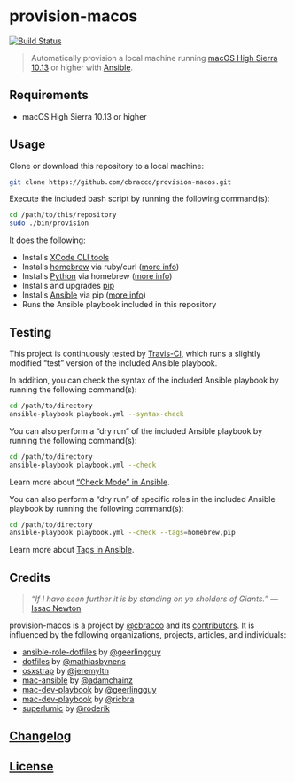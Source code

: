 # provision-macos

[![Build Status](https://travis-ci.org/cbracco/provision-macos.svg?branch=master)][travis-ci-repo]

> Automatically provision a local machine running [macOS High Sierra 10.13][macos-high-sierra] or higher with [Ansible][ansible].

## Requirements

- macOS High Sierra 10.13 or higher

## Usage

Clone or download this repository to a local machine:

```bash
git clone https://github.com/cbracco/provision-macos.git
```

Execute the included bash script by running the following command(s):

```bash
cd /path/to/this/repository
sudo ./bin/provision
```

It does the following:

- Installs [XCode CLI tools][xcode-cli-tools]
- Installs [homebrew][homebrew] via ruby/curl ([more info][homebrew])
- Installs [Python][python] via homebrew ([more info][python-via-homebrew])
- Installs and upgrades [pip][pip]
- Installs [Ansible][ansible] via pip ([more info][ansible-via-pip])
- Runs the Ansible playbook included in this repository

## Testing

This project is continuously tested by [Travis-CI][travis-ci-repo], which runs a slightly modified “test” version of the included Ansible playbook.

In addition, you can check the syntax of the included Ansible playbook by running the following command(s):

```bash
cd /path/to/directory
ansible-playbook playbook.yml --syntax-check
```

You can also perform a “dry run” of the included Ansible playbook by running the following command(s):

```bash
cd /path/to/directory
ansible-playbook playbook.yml --check
```

Learn more about [“Check Mode” in Ansible][ansible-check-mode].

You can also perform a “dry run” of specific roles in the included Ansible playbook by running the following command(s):

```bash
cd /path/to/directory
ansible-playbook playbook.yml --check --tags=homebrew,pip
```

Learn more about [Tags in Ansible][ansible-tags].

## Credits

> *“If I have seen further it is by standing on ye sholders of Giants.”*
> &mdash; [Issac Newton][issac-newton-quote]

provision-macos is a project by [@cbracco][cbracco] and its [contributors][contributors]. It is influenced by the following organizations, projects, articles, and individuals:

- [ansible-role-dotfiles][ansible-role-dotfiles] by [@geerlingguy][geerlingguy]
- [dotfiles][dotfiles-mathiasbynens] by [@mathiasbynens][mathiasbynens]
- [osxstrap][osxstrap] by [@jeremyltn][jeremyltn]
- [mac-ansible][mac-ansible] by [@adamchainz][adamchainz]
- [mac-dev-playbook][mdp-geerlingguy] by [@geerlingguy][geerlingguy]
- [mac-dev-playbook][mdp-ricbra] by [@ricbra][ricbra]
- [superlumic][superlumic] by [@roderik][roderik]

## [Changelog](CHANGELOG.md)

## [License](LICENSE)

[adamchainz]: https://github.com/adamchainz
[ansible]: https://www.ansible.com
[ansible-check-mode]: https://docs.ansible.com/ansible/2.5/user_guide/playbooks_checkmode.html
[ansible-role-dotfiles]: https://github.com/geerlingguy/ansible-role-dotfiles
[ansible-tags]: https://docs.ansible.com/ansible/devel/user_guide/playbooks_tags.html
[ansible-via-pip]: https://serverfault.com/a/562350
[cbracco]: https://chrisbracco.com
[contributors]: https://github.com/cbracco/provision-localhost/graphs/contributors
[dotfiles-mathiasbynens]: https://github.com/mathiasbynens/dotfiles
[issac-newton-quote]: https://en.wikipedia.org/wiki/Standing_on_the_shoulders_of_giants
[geerlingguy]: https://github.com/geerlingguy
[homebrew]: http://brew.sh
[jeremyltn]: https://github.com/jeremyltn
[mac-ansible]: https://github.com/adamchainz/mac-ansible
[mathiasbynens]: https://github.com/mathiasbynens
[mdp-ricbra]: https://github.com/ricbra/mac-dev-playbook
[mdp-geerlingguy]: https://github.com/geerlingguy/mac-dev-playbook
[macos-high-sierra]: https://en.wikipedia.org/wiki/MacOS_High_Sierra
[osxstrap]: https://github.com/osxstrap
[pip]: https://pypi.org/project/pip/
[python]: https://www.python.org
[python-via-homebrew]: https://github.com/Homebrew/brew/blob/master/docs/Homebrew-and-Python.md
[ricbra]: https://github.com/ricbra
[roderik]: https://github.com/roderik
[superlumic]: https://github.com/superlumic/superlumic
[travis-ci-repo]: https://travis-ci.org/cbracco/provision-macos
[xcode-cli-tools]: https://developer.apple.com/xcode/features
